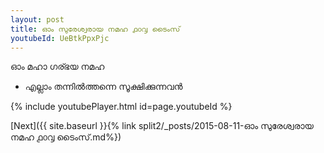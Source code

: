 ```yaml
---
layout: post
title: ഓം സുരേശ്വരായ നമഹ ൧൦൮ ടൈംസ്
youtubeId: UeBtkPpxPjc
---
```

 
 
 ഓം മഹാ ഗര്ഭയ നമഹ 
 
 -  എല്ലാം തന്നിൽത്തന്നെ സൂക്ഷിക്കുന്നവൻ 
 
  
 
  
 
 
 
 
 
 


{% include youtubePlayer.html id=page.youtubeId %}
 
[Next]({{ site.baseurl }}{% link  split2/_posts/2015-08-11-ഓം സുരേശ്വരായ നമഹ ൧൦൮ ടൈംസ്.md%})
 
